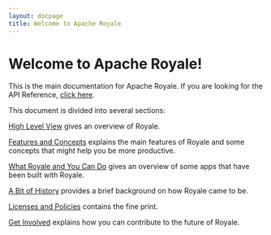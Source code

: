 ```yaml
---
layout: docpage
title: Welcome to Apache Royale
---
```


# Welcome to Apache Royale!

This is the main documentation for Apache Royale.  If you are looking for the API Reference, [click here](http://apacheroyaleci.westus2.cloudapp.azure.com:8080/job/Royale_ASDoc_Example/lastSuccessfulBuild/artifact/examples/royale/ASDoc/bin/js-debug/index.html).

This document is divided into several sections:

[High Level View](Welcome/High%20Level%20View.html) gives an overview of Royale.

[Features and Concepts](Welcome/Features%20and%20Concepts.html) explains the main features of Royale and some concepts that might help you be more productive.

[What Royale and You Can Do](Welcome/What%20Royale%20and%20You%20Can%20Do.html) gives an overview of some apps that have been built with Royale.

[A Bit of History](Welcome/A%20Bit%20of%20History.html) provides a brief background on how Royale came to be.

[Licenses and Policies](Welcome/Licenses%20and%20Policies.html) contains the fine print.

[Get Involved](Welcome/Get%20Involved.html) explains how you can contribute to the future of Royale.

